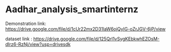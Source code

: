 # Aadhar_analysis_smartinternz

Demonstration link: https://drive.google.com/file/d/1cUr22mx2D31laW6ojQyIG-oZrJGV-6jP/view

dataset link : https://drive.google.com/file/d/125Qrl1vSygKEbkwhEZOsM-dIrz6-RzNj/view?usp=drivesdk
